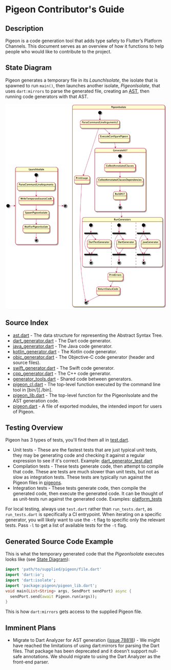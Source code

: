 # Pigeon Contributor's Guide

## Description

Pigeon is a code generation tool that adds type safety to Flutter’s Platform
Channels. This document serves as an overview of how it functions to help
people who would like to contribute to the project.

## State Diagram

Pigeon generates a temporary file in its _LaunchIsolate_, the isolate that is
spawned to run `main()`, then launches another isolate, _PigeonIsolate_, that
uses `dart:mirrors` to parse the generated file, creating an
[AST](https://en.wikipedia.org/wiki/Abstract_syntax_tree), then running code
generators with that AST.

![State Diagram](./doc/pigeon_state.png)

## Source Index

- [ast.dart](./lib/ast.dart) - The data structure for representing the Abstract Syntax Tree.
- [dart_generator.dart](./lib/dart_generator.dart) - The Dart code generator.
- [java_generator.dart](./lib/java_generator.dart) - The Java code generator.
- [kotlin_generator.dart](./lib/kotlin_generator.dart) - The Kotlin code generator.
- [objc_generator.dart](./lib/objc_generator.dart) - The Objective-C code
  generator (header and source files).
- [swift_generator.dart](./lib/swift_generator.dart) - The Swift code generator.
- [cpp_generator.dart](./lib/cpp_generator.dart) - The C++ code generator.
- [generator_tools.dart](./lib/generator_tools.dart) - Shared code between generators.
- [pigeon_cl.dart](./lib/pigeon_cl.dart) - The top-level function executed by
  the command line tool in [bin/][./bin].
- [pigeon_lib.dart](./lib/pigeon_lib.dart) - The top-level function for the
  PigeonIsolate and the AST generation code.
- [pigeon.dart](./lib/pigeon.dart) - A file of exported modules, the intended
  import for users of Pigeon.

## Testing Overview

Pigeon has 3 types of tests, you'll find them all in
[test.dart](./tool/test.dart).

- Unit tests - These are the fastest tests that are just typical unit tests,
  they may be generating code and checking it against a regular expression to
  see if it's correct. Example:
  [dart_generator_test.dart](./test/dart_generator_test.dart)
- Compilation tests - These tests generate code, then attempt to compile that
  code. These are tests are much slower than unit tests, but not as slow as
  integration tests. These tests are typically run against the Pigeon files in
  [pigeons](./pigeons).
- Integration tests - These tests generate code, then compile the generated
  code, then execute the generated code. It can be thought of as unit-tests run
  against the generated code. Examples: [platform_tests](./platform_tests)

For local testing, always use `test.dart` rather than `run_tests.dart`, as
`run_tests.dart` is specifically a CI entrypoint. When iterating on a specific
generator, you will likely want to use the `-t` flag to specific only the
relevant tests. Pass `-l` to get a list of available tests for the `-t` flag.

## Generated Source Code Example

This is what the temporary generated code that the _PigeonIsolate_ executes
looks like (see [State Diagram](#state-diagram)):

```dart
import 'path/to/supplied/pigeon/file.dart'
import 'dart:io';
import 'dart:isolate';
import 'package:pigeon/pigeon_lib.dart';
void main(List<String> args, SendPort sendPort) async {
  sendPort.send(await Pigeon.run(args));
}
```

This is how `dart:mirrors` gets access to the supplied Pigeon file.

## Imminent Plans

- Migrate to Dart Analyzer for AST generation ([issue
  78818](https://github.com/flutter/flutter/issues/78818)) - We might have
  reached the limitations of using dart:mirrors for parsing the Dart files.
  That package has been deprecated and it doesn't support null-safe annotations.
  We should migrate to using the Dart Analyzer as the front-end parser.
